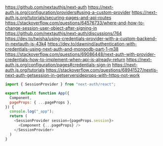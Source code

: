 https://github.com/nextauthjs/next-auth
https://next-auth.js.org/configuration/providers#using-a-custom-provider
https://next-auth.js.org/tutorials/securing-pages-and-api-routes
https://stackoverflow.com/questions/64576733/where-and-how-to-change-session-user-object-after-signing-in
https://github.com/nextauthjs/next-auth/discussions/764
https://dev.to/twisha/using-credentials-provider-with-a-custom-backend-in-nextauth-js-43k4
https://dev.to/dawnind/authentication-with-credentials-using-next-auth-and-mongodb-part-1-m38
https://stackoverflow.com/questions/69086448/next-auth-with-provider-credentials-how-to-implement-when-api-is-already-return
https://next-auth.js.org/configuration/pages#credentials-sign-in
https://next-auth.js.org/tutorials
https://stackoverflow.com/questions/68941527/nextjs-next-auth-getsession-in-getserversideprops-with-https-not-work


```js
import { SessionProvider } from "next-auth/react";

export default function App({
  Component,
  pageProps: { ...pageProps },
}) {
  console.log("_app");
  return (
    <SessionProvider session={pageProps.session}>
      <Component {...pageProps} />
    </SessionProvider>
  )
}
```








